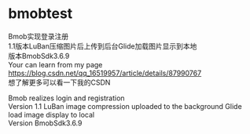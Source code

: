 # bmobtest
Bmob实现登录注册  
1.1版本LuBan压缩图片后上传到后台Glide加载图片显示到本地  
版本BmobSdk3.6.9  
Your can learn from my page https://blog.csdn.net/qq_16519957/article/details/87990767  
想了解更多可以看一下我的CSDN  

Bmob realizes login and registration  
Version 1.1 LuBan image compression uploaded to the background Glide load image display to local  
Version BmobSdk3.6.9  
